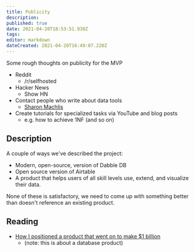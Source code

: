 ```yaml
---
title: Publicity
description: 
published: true
date: 2021-04-20T18:53:51.938Z
tags: 
editor: markdown
dateCreated: 2021-04-20T16:49:07.220Z
---
```


Some rough thoughts on publicity for the MVP

- Reddit
	- /r/selfhosted
- Hacker News
	- Show HN
- Contact people who write about data tools
	- [Sharon Machlis](https://www.computerworld.com/author/Sharon-Machlis/)
- Create tutorials for specialized tasks via YouTube and blog posts
	- e.g. how to achieve 1NF (and so on)

## Description
A couple of ways we've described the project:
- Modern, open-source, version of Dabble DB
- Open source version of Airtable
- A product that helps users of all skill levels use, extend, and visualize their data.

None of these is satisfactory, we need to come up with something better than doesn't reference an existing product.

## Reading
- [How I positioned a product that went on to make $1 billion](https://www.thefxck.com/interviews/product-positioning-april-dunford)
	- (note: this is about a database product)

